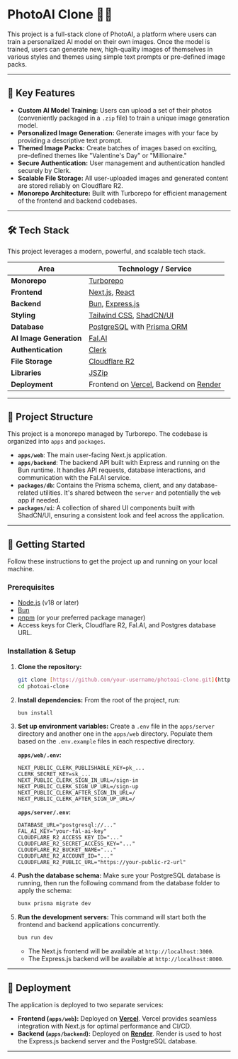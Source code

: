 # PhotoAI Clone 📸✨

This project is a full-stack clone of PhotoAI, a platform where users can train a personalized AI model on their own images. Once the model is trained, users can generate new, high-quality images of themselves in various styles and themes using simple text prompts or pre-defined image packs.

---

## 🚀 Key Features

* **Custom AI Model Training:** Users can upload a set of their photos (conveniently packaged in a `.zip` file) to train a unique image generation model.
* **Personalized Image Generation:** Generate images with your face by providing a descriptive text prompt.
* **Themed Image Packs:** Create batches of images based on exciting, pre-defined themes like "Valentine's Day" or "Millionaire."
* **Secure Authentication:** User management and authentication handled securely by Clerk.
* **Scalable File Storage:** All user-uploaded images and generated content are stored reliably on Cloudflare R2.
* **Monorepo Architecture:** Built with Turborepo for efficient management of the frontend and backend codebases.

---

## 🛠️ Tech Stack

This project leverages a modern, powerful, and scalable tech stack.

| Area                  | Technology / Service                                                              |
| --------------------- | --------------------------------------------------------------------------------- |
| **Monorepo** | [Turborepo](https://turbo.build/repo)                                             |
| **Frontend** | [Next.js](https://nextjs.org/), [React](https://react.dev/)                        |
| **Backend** | [Bun](https://bun.sh/), [Express.js](https://expressjs.com/)                       |
| **Styling** | [Tailwind CSS](https://tailwindcss.com/), [ShadCN/UI](https://ui.shadcn.com/)      |
| **Database** | [PostgreSQL](https://www.postgresql.org/) with [Prisma ORM](https://www.prisma.io/) |
| **AI Image Generation** | [Fal.AI](https://fal.ai/)                                                         |
| **Authentication** | [Clerk](https://clerk.com/)                                                       |
| **File Storage** | [Cloudflare R2](https://www.cloudflare.com/products/r2/)                          |
| **Libraries** | [JSZip](https://stuk.github.io/jszip/)                                            |
| **Deployment** | Frontend on [Vercel](https://vercel.com/), Backend on [Render](https://render.com/) |

---

## 📂 Project Structure

This project is a monorepo managed by Turborepo. The codebase is organized into `apps` and `packages`.

* **`apps/web`**: The main user-facing Next.js application.
* **`apps/backend`**: The backend API built with Express and running on the Bun runtime. It handles API requests, database interactions, and communication with the Fal.AI service.
* **`packages/db`**: Contains the Prisma schema, client, and any database-related utilities. It's shared between the `server` and potentially the `web` app if needed.
* **`packages/ui`**: A collection of shared UI components built with ShadCN/UI, ensuring a consistent look and feel across the application.

---

## 🏁 Getting Started

Follow these instructions to get the project up and running on your local machine.

### Prerequisites

* [Node.js](https://nodejs.org/en) (v18 or later)
* [Bun](https://bun.sh/)
* [pnpm](https://pnpm.io/) (or your preferred package manager)
* Access keys for Clerk, Cloudflare R2, Fal.AI, and Postgres database URL.

### Installation & Setup

1.  **Clone the repository:**
    ```bash
    git clone [https://github.com/your-username/photoai-clone.git](https://github.com/your-username/photoai-clone.git)
    cd photoai-clone
    ```

2.  **Install dependencies:**
    From the root of the project, run:
    ```bash
    bun install
    ```

3.  **Set up environment variables:**
    Create a `.env` file in the `apps/server` directory and another one in the `apps/web` directory. Populate them based on the `.env.example` files in each respective directory.

    **`apps/web/.env`:**
    ```env
    NEXT_PUBLIC_CLERK_PUBLISHABLE_KEY=pk_...
    CLERK_SECRET_KEY=sk_...
    NEXT_PUBLIC_CLERK_SIGN_IN_URL=/sign-in
    NEXT_PUBLIC_CLERK_SIGN_UP_URL=/sign-up
    NEXT_PUBLIC_CLERK_AFTER_SIGN_IN_URL=/
    NEXT_PUBLIC_CLERK_AFTER_SIGN_UP_URL=/
    ```

    **`apps/server/.env`:**
    ```env
    DATABASE_URL="postgresql://..."
    FAL_AI_KEY="your-fal-ai-key"
    CLOUDFLARE_R2_ACCESS_KEY_ID="..."
    CLOUDFLARE_R2_SECRET_ACCESS_KEY="..."
    CLOUDFLARE_R2_BUCKET_NAME="..."
    CLOUDFLARE_R2_ACCOUNT_ID="..."
    CLOUDFLARE_R2_PUBLIC_URL="https://your-public-r2-url"
    ```

4.  **Push the database schema:**
    Make sure your PostgreSQL database is running, then run the following command from the database folder to apply the schema:
    ```bash
    bunx prisma migrate dev
    ```

5.  **Run the development servers:**
    This command will start both the frontend and backend applications concurrently.
    ```bash
    bun run dev
    ```

    * The Next.js frontend will be available at `http://localhost:3000`.
    * The Express.js backend will be available at `http://localhost:8000`.

---

## 🚀 Deployment

The application is deployed to two separate services:

* **Frontend (`apps/web`):** Deployed on **[Vercel](https://vercel.com/)**. Vercel provides seamless integration with Next.js for optimal performance and CI/CD.
* **Backend (`apps/backend`):** Deployed on **[Render](https://render.com/)**. Render is used to host the Express.js backend server and the PostgreSQL database.

---


